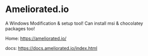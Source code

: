 # Ameliorated.io
A Windows Modification & setup tool! Can install msi & chocolatey packages too!

Home: https://ameliorated.io/

docs: https://docs.ameliorated.io/index.html
